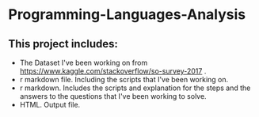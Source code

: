# Programming-Languages-Analysis

## This project includes:
- The Dataset I've been working on from https://www.kaggle.com/stackoverflow/so-survey-2017 .
- r markdown file. Including the scripts that I've been working on.
- r markdown. Includes the scripts and explanation for the steps and the answers to the questions that I've been working to solve.
- HTML. Output file.
